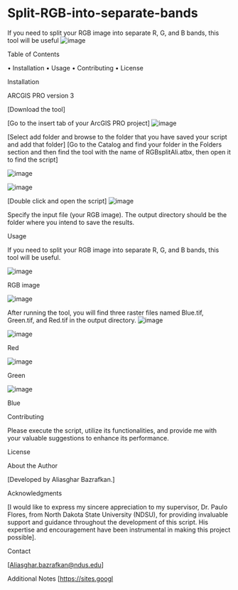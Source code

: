 # Split-RGB-into-separate-bands
If you need to split your RGB image into separate R, G, and B bands, this tool will be useful
![image](https://github.com/AliBgisrs/Split-RGB-into-separate-bands/assets/109620013/4376fecb-dc2c-4902-9f9d-da71d91ceb40)

Table of Contents

•	Installation
•	Usage
•	Contributing
•	License

Installation

ARCGIS PRO version 3

[Download the tool]

[Go to the insert tab of your ArcGIS PRO project]
![image](https://github.com/AliBgisrs/Split-RGB-into-separate-bands/assets/109620013/514b0694-0ee4-4359-8623-61dc80408590)

 
[Select add folder and browse to the folder that you have saved your script and add that folder]
[Go to the Catalog and find your folder in the Folders section and then find the tool with the name of RGBsplitAli.atbx, then open it to find the script]
  
![image](https://github.com/AliBgisrs/Split-RGB-into-separate-bands/assets/109620013/c44276a2-d37f-47f5-9fba-92fd9320eacd)

 ![image](https://github.com/AliBgisrs/Split-RGB-into-separate-bands/assets/109620013/b34b5357-6a0a-4f48-99fd-665e7674a30a)

 [Double click and open the script]
![image](https://github.com/AliBgisrs/Split-RGB-into-separate-bands/assets/109620013/864f41ea-679c-4016-a63a-e9e06633a70d)

 
Specify the input file (your RGB image). The output directory should be the folder where you intend to save the results.

Usage

If you need to split your RGB image into separate R, G, and B bands, this tool will be useful.

 ![image](https://github.com/AliBgisrs/Split-RGB-into-separate-bands/assets/109620013/4034f0b9-1c9a-4f4f-911b-b3d6db32e570)

RGB image
 
![image](https://github.com/AliBgisrs/Split-RGB-into-separate-bands/assets/109620013/ecfacd95-b8d1-4ebd-baf3-c75e871b2ef8)

 
After running the tool, you will find three raster files named Blue.tif, Green.tif, and Red.tif in the output directory.
 ![image](https://github.com/AliBgisrs/Split-RGB-into-separate-bands/assets/109620013/758ca20c-8ebc-42b7-a3af-698f4f70628c)

![image](https://github.com/AliBgisrs/Split-RGB-into-separate-bands/assets/109620013/9ec07ebf-b428-40d6-b12f-ec74399962d0)
 
Red

 ![image](https://github.com/AliBgisrs/Split-RGB-into-separate-bands/assets/109620013/3b15de1c-0b7a-4e4e-a8ab-da2a8b834ce6)

Green

 ![image](https://github.com/AliBgisrs/Split-RGB-into-separate-bands/assets/109620013/5e255199-cdaa-4d9e-bd93-7b3674ac2c45)

Blue

Contributing

Please execute the script, utilize its functionalities, and provide me with your valuable suggestions to enhance its performance.

License

About the Author

[Developed by Aliasghar Bazrafkan.]

Acknowledgments

[I would like to express my sincere appreciation to my supervisor, Dr. Paulo Flores, from North Dakota State University (NDSU), for providing invaluable support and guidance throughout the development of this script. His expertise and encouragement have been instrumental in making this project possible].

Contact

[Aliasghar.bazrafkan@ndus.edu]

Additional Notes
[https://sites.googl
